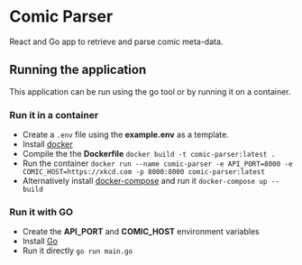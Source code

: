 # Comic Parser
React and Go app to retrieve and parse comic meta-data.

## Running the application
This application can be run using the go tool or by running it on a container.

### Run it in a container
- Create a ```.env``` file using the **example.env** as a template.
- Install [docker](https://docs.docker.com/engine/install/)
- Compile the the **Dockerfile** ```docker build -t comic-parser:latest .```
- Run the container ``` docker run --name comic-parser -e API_PORT=8000 -e COMIC_HOST=https://xkcd.com -p 8000:8000 comic-parser:latest ```
- Alternatively install [docker-compose](https://docs.docker.com/compose/install/) and run it ``` docker-compose up --build ```

### Run it with GO
- Create the **API_PORT** and **COMIC_HOST** environment variables
- Install [Go](https://go.dev/doc/install)
- Run it directly ```go run main.go```
